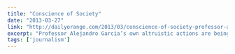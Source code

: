 ```yaml
---
title: "Conscience of Society"
date: "2013-03-27"
link: "http://dailyorange.com/2013/03/conscience-of-society-professor-alejandro-garcia-recognized-for-35-years-at-su-awarded-2013-daniel-and-mary-lou-rubenstein-social-justice-award/"
excerpt: "Professor Alejandro Garcia’s own altruistic actions are being recognized with the 2013 Daniel and Mary Lou Rubenstein Social Justice Award."
tags: ['journalism']
---
```

